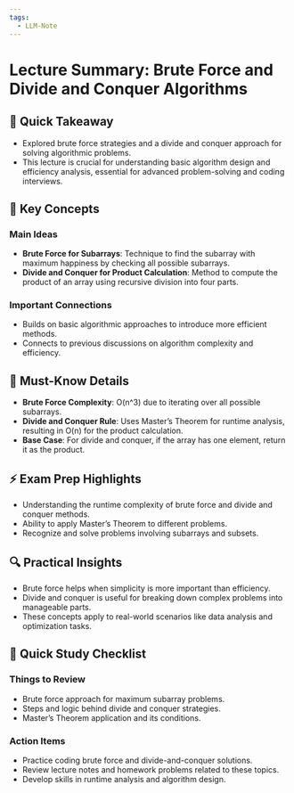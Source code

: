 ```yaml
---
tags:
  - LLM-Note
---
```



# Lecture Summary: Brute Force and Divide and Conquer Algorithms

## 🚀 Quick Takeaway
- Explored brute force strategies and a divide and conquer approach for solving algorithmic problems.
- This lecture is crucial for understanding basic algorithm design and efficiency analysis, essential for advanced problem-solving and coding interviews.

## 📌 Key Concepts

### Main Ideas
- **Brute Force for Subarrays**: Technique to find the subarray with maximum happiness by checking all possible subarrays.
- **Divide and Conquer for Product Calculation**: Method to compute the product of an array using recursive division into four parts.

### Important Connections
- Builds on basic algorithmic approaches to introduce more efficient methods.
- Connects to previous discussions on algorithm complexity and efficiency.

## 🧠 Must-Know Details
- **Brute Force Complexity**: O(n^3) due to iterating over all possible subarrays.
- **Divide and Conquer Rule**: Uses Master’s Theorem for runtime analysis, resulting in O(n) for the product calculation.
- **Base Case**: For divide and conquer, if the array has one element, return it as the product.

## ⚡ Exam Prep Highlights
- Understanding the runtime complexity of brute force and divide and conquer methods.
- Ability to apply Master’s Theorem to different problems.
- Recognize and solve problems involving subarrays and subsets.

## 🔍 Practical Insights
- Brute force helps when simplicity is more important than efficiency.
- Divide and conquer is useful for breaking down complex problems into manageable parts.
- These concepts apply to real-world scenarios like data analysis and optimization tasks.

## 📝 Quick Study Checklist

### Things to Review
- Brute force approach for maximum subarray problems.
- Steps and logic behind divide and conquer strategies.
- Master’s Theorem application and its conditions.

### Action Items
- Practice coding brute force and divide-and-conquer solutions.
- Review lecture notes and homework problems related to these topics.
- Develop skills in runtime analysis and algorithm design.

